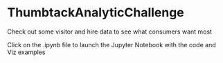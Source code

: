 # ThumbtackAnalyticChallenge
Check out some visitor and hire data to see what consumers want most

Click on the .ipynb file to launch the Jupyter Notebook with the code and Viz examples
